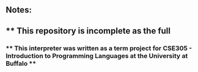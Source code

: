 ## Notes:
## ** This repository is incomplete as the full
### ** This interpreter was written as a term project for CSE305 - Introduction to Programming Languages at the University at Buffalo **
